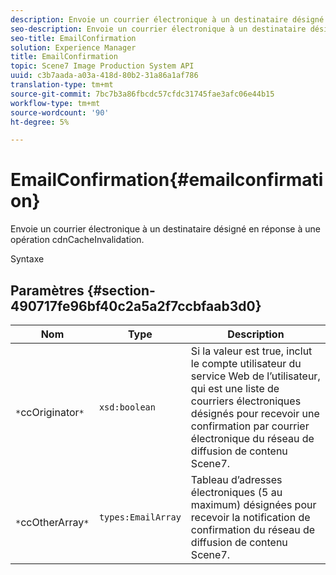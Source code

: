 ```yaml
---
description: Envoie un courrier électronique à un destinataire désigné en réponse à une opération cdnCacheInvalidation.
seo-description: Envoie un courrier électronique à un destinataire désigné en réponse à une opération cdnCacheInvalidation.
seo-title: EmailConfirmation
solution: Experience Manager
title: EmailConfirmation
topic: Scene7 Image Production System API
uuid: c3b7aada-a03a-418d-80b2-31a86a1af786
translation-type: tm+mt
source-git-commit: 7bc7b3a86fbcdc57cfdc31745fae3afc06e44b15
workflow-type: tm+mt
source-wordcount: '90'
ht-degree: 5%

---
```



# EmailConfirmation{#emailconfirmation}

Envoie un courrier électronique à un destinataire désigné en réponse à une opération cdnCacheInvalidation.

Syntaxe

## Paramètres {#section-490717fe96bf40c2a5a2f7ccbfaab3d0}

| Nom | Type | Description |
|---|---|---|
| ` *`ccOriginator`*` | `xsd:boolean` | Si la valeur est true, inclut le compte utilisateur du service Web de l’utilisateur, qui est une liste de courriers électroniques désignés pour recevoir une confirmation par courrier électronique du réseau de diffusion de contenu Scene7. |
| ` *`ccOtherArray`*` | `types:EmailArray` | Tableau d’adresses électroniques (5 au maximum) désignées pour recevoir la notification de confirmation du réseau de diffusion de contenu Scene7. |

